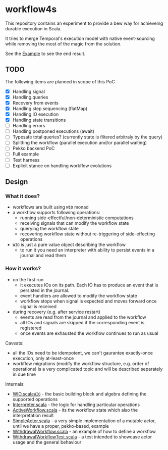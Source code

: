 # workflow4s

This repository contains an experiment to provide a bew way for achieveing durable execution in Scala.

It tries to merge Temporal's execution model with native event-sourcing while removing the
most of the magic from the solution.

See the [Example](src/main/scala/workflow4s/example) to see the end result.




## TODO

The following items are planned in scope of this PoC

- [x] Handling signal
- [x] Handling queries
- [x] Recovery from events
- [x] Handling step sequencing (flatMap)
- [x] Handling IO execution
- [x] Handling state transitions
- [ ] Handling errors
- [ ] Handling postponed executions (await)
- [ ] Typesafe total queries? (currently state is filtered arbitraly by the query) 
- [ ] Splitting the workflow (parallel execution and/or parallel waiting)
- [ ] Pekko backend PoC
- [ ] Full example
- [ ] Test harness
- [ ] Explicit stance on handling workflow evolutions

## Design

### What it does?

* workflows are built using `WIO` monad
* a workflow supports following operations:
  * running side-effectful/non-deterministic computations
  * receiving signals that can modify the workflow state
  * querying the workflow state
  * recovering workflow state without re-triggering of side-effecting operations
* `WIO` is just a pure value object describing the workflow
  * to run it you need an interpreter with ability to persist events in a journal and read them

### How it works?

* on the first run
  * it executes IOs on its path. Each IO has to produce an event that is persisted in the journal.
  * event handlers are allowed to modify the workflow state
  * workflow stops when signal is expected and moves forward once signal is received
* during recovery (e.g. after service restart)
  * events are read from the journal and applied to the workflow
  * all IOs and signals are skipped if the corresponding event is registered
  * once events are exhausted the workflow continues to run as usual

Caveats:
* all the IOs need to be idempotent, we can't gaurantee exactly-once execution, only at-least-once
* workflow migrations (modify the workflow structure, e.g. order of operations) is a very complicated topic 
  and will be described separately in due time

Internals:
* [WIO.scala](src%2Fmain%2Fscala%2Fworkflow4s%2Fwio%2FWIO.scala)[`WIO`](src/main/scala/workflow4s/wio/WIO.scala) - the basic building block and algebra defining the supported operations
* [Interpreter.scala](src%2Fmain%2Fscala%2Fworkflow4s%2Fwio%2FInterpreter.scala) - the logic for handling particular operations
* [ActiveWorkflow.scala](src%2Fmain%2Fscala%2Fworkflow4s%2Fwio%2FActiveWorkflow.scala) - its the workflow state which also the interpretation result
* [SimpleActor.scala](src%2Fmain%2Fscala%2Fworkflow4s%2Fwio%2Fsimple%2FSimpleActor.scala) - a very simple implementation of a mutable actor, until we have a proper, pekko-based, example
* [WithdrawalWorkflow.scala](src%2Fmain%2Fscala%2Fworkflow4s%2Fexample%2FWithdrawalWorkflow.scala) - an example of how to define a workflow
* [WithdrawalWorkflowTest.scala](src%2Ftest%2Fscala%2Fworkflow4s%2Fexample%2FWithdrawalWorkflowTest.scala) - a test intended to showcase actor usage and the general behaviour